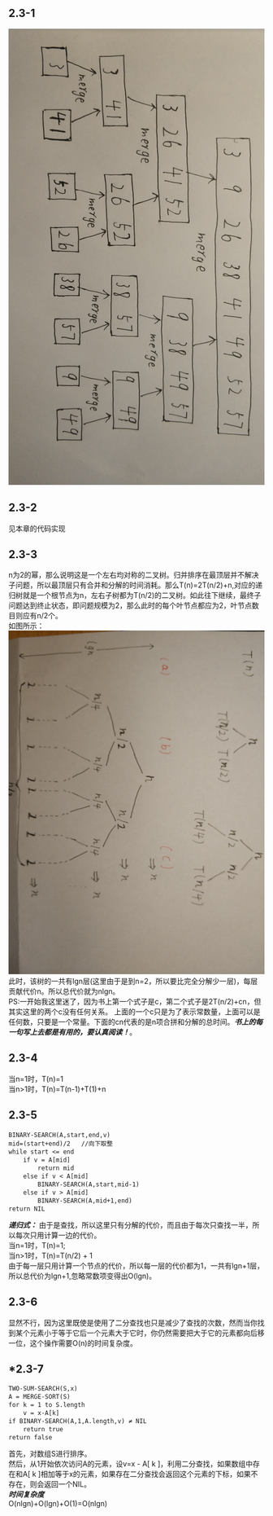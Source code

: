 ## 2.3-1
![image](./2.3-1.jpg)
## 2.3-2
见本章的代码实现<br/>
## 2.3-3
n为2的幂，那么说明这是一个左右均对称的二叉树。归并排序在最顶层并不解决子问题，所以最顶层只有合并和分解的时间消耗。那么T(n)=2T(n/2)+n,对应的递归树就是一个根节点为n，左右子树都为T(n/2)的二叉树。如此往下继续，最终子问题达到终止状态，即问题规模为2，那么此时的每个叶节点都应为2，叶节点数目则应有n/2个。<br/>
如图所示：<br/>
![image](./2.3-3.jpg)
此时，该树的一共有lgn层(这里由于是到n=2，所以要比完全分解少一层)，每层贡献代价n。所以总代价就为nlgn。<br/>
PS:一开始我这里迷了，因为书上第一个式子是c，第二个式子是2T(n/2)+cn，但其实这里的两个c没有任何关系。
上面的一个c只是为了表示常数量，上面可以是任何数，只要是一个常量。下面的cn代表的是n项合拼和分解的总时间。***书上的每一句写上去都是有用的，要认真阅读！***。<br/>

## 2.3-4
当n=1时，T(n)=1<br/>
当n>1时，T(n)=T(n-1)+T(1)+n<br/>
## 2.3-5
```
BINARY-SEARCH(A,start,end,v)
mid=(start+end)/2   //向下取整
while start <= end
    if v = A[mid]
        return mid
    else if v < A[mid]
        BINARY-SEARCH(A,start,mid-1)
    else if v > A[mid]
        BINARY-SEARCH(A,mid+1,end)
return NIL
```
***递归式：***
由于是查找，所以这里只有分解的代价，而且由于每次只查找一半，所以每次只用计算一边的代价。<br/>
当n=1时，T(n)=1;<br/>
当n>1时，T(n)=T(n/2) + 1<br/>
由于每一层只用计算一个节点的代价，所以每一层的代价都为1，一共有lgn+1层，所以总代价为lgn+1,忽略常数项变得出O(lgn)。<br/>
## 2.3-6
显然不行，因为这里既使是使用了二分查找也只是减少了查找的次数，然而当你找到某个元素小于等于它后一个元素大于它时，你仍然需要把大于它的元素都向后移一位，这个操作需要O(n)的时间复杂度。<br/>
## *2.3-7
```
TWO-SUM-SEARCH(S,x)
A = MERGE-SORT(S)
for k = 1 to S.length
	v = x-A[k]
if BINARY-SEARCH(A,1,A.length,v) ≠ NIL
	return true
return false

```
首先，对数组S进行排序。<br/>
然后，从1开始依次访问A的元素，设v=x - A[ k ]，利用二分查找，如果数组中存在和A[ k ]相加等于x的元素，如果存在二分查找会返回这个元素的下标，如果不存在，则会返回一个NIL。<br/>
***时间复杂度***<br/>
O(nlgn)+O(lgn)+O(1)=O(nlgn)<br/>





